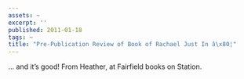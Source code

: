 ```yaml
---
assets: ~
excerpt: ''
published: 2011-01-18
tags: ~
title: "Pre-Publication Review of Book of Rachael Just In â\x80¦"
---
```

… and it’s good! From Heather, at Fairfield books on Station.